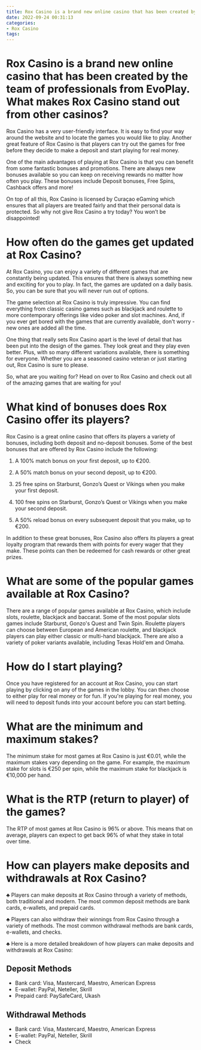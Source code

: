 ```yaml
---
title: Rox Casino is a brand new online casino that has been created by the team of professionals from EvoPlay. What makes Rox Casino stand out from other casinos
date: 2022-09-24 00:31:13
categories:
- Rox Casino
tags:
---
```



#  Rox Casino is a brand new online casino that has been created by the team of professionals from EvoPlay. What makes Rox Casino stand out from other casinos?

Rox Casino has a very user-friendly interface. It is easy to find your way around the website and to locate the games you would like to play. Another great feature of Rox Casino is that players can try out the games for free before they decide to make a deposit and start playing for real money.

One of the main advantages of playing at Rox Casino is that you can benefit from some fantastic bonuses and promotions. There are always new bonuses available so you can keep on receiving rewards no matter how often you play. These bonuses include Deposit bonuses, Free Spins, Cashback offers and more!

On top of all this, Rox Casino is licensed by Curaçao eGaming which ensures that all players are treated fairly and that their personal data is protected. So why not give Rox Casino a try today? You won’t be disappointed!

#  How often do the games get updated at Rox Casino?

At Rox Casino, you can enjoy a variety of different games that are constantly being updated. This ensures that there is always something new and exciting for you to play. In fact, the games are updated on a daily basis. So, you can be sure that you will never run out of options.

The game selection at Rox Casino is truly impressive. You can find everything from classic casino games such as blackjack and roulette to more contemporary offerings like video poker and slot machines. And, if you ever get bored with the games that are currently available, don't worry - new ones are added all the time.

One thing that really sets Rox Casino apart is the level of detail that has been put into the design of the games. They look great and they play even better. Plus, with so many different variations available, there is something for everyone. Whether you are a seasoned casino veteran or just starting out, Rox Casino is sure to please.

So, what are you waiting for? Head on over to Rox Casino and check out all of the amazing games that are waiting for you!

#  What kind of bonuses does Rox Casino offer its players?

Rox Casino is a great online casino that offers its players a variety of bonuses, including both deposit and no-deposit bonuses. Some of the best bonuses that are offered by Rox Casino include the following:

1. A 100% match bonus on your first deposit, up to €200.

2. A 50% match bonus on your second deposit, up to €200.

3. 25 free spins on Starburst, Gonzo’s Quest or Vikings when you make your first deposit.

4. 100 free spins on Starburst, Gonzo’s Quest or Vikings when you make your second deposit.

5. A 50% reload bonus on every subsequent deposit that you make, up to €200.

In addition to these great bonuses, Rox Casino also offers its players a great loyalty program that rewards them with points for every wager that they make. These points can then be redeemed for cash rewards or other great prizes.

#  What are some of the popular games available at Rox Casino?

There are a range of popular games available at Rox Casino, which include slots, roulette, blackjack and baccarat. Some of the most popular slots games include Starburst, Gonzo's Quest and Twin Spin. Roulette players can choose between European and American roulette, and blackjack players can play either classic or multi-hand blackjack. There are also a variety of poker variants available, including Texas Hold'em and Omaha.

# How do I start playing?

Once you have registered for an account at Rox Casino, you can start playing by clicking on any of the games in the lobby. You can then choose to either play for real money or for fun. If you're playing for real money, you will need to deposit funds into your account before you can start betting.

# What are the minimum and maximum stakes?

The minimum stake for most games at Rox Casino is just €0.01, while the maximum stakes vary depending on the game. For example, the maximum stake for slots is €250 per spin, while the maximum stake for blackjack is €10,000 per hand.

# What is the RTP (return to player) of the games?

The RTP of most games at Rox Casino is 96% or above. This means that on average, players can expect to get back 96% of what they stake in total over time.

#  How can players make deposits and withdrawals at Rox Casino?

♣ Players can make deposits at Rox Casino through a variety of methods, both traditional and modern. The most common deposit methods are bank cards, e-wallets, and prepaid cards.

♣ Players can also withdraw their winnings from Rox Casino through a variety of methods. The most common withdrawal methods are bank cards, e-wallets, and checks.

♣ Here is a more detailed breakdown of how players can make deposits and withdrawals at Rox Casino:

## Deposit Methods

- Bank card: Visa, Mastercard, Maestro, American Express
- E-wallet: PayPal, Neteller, Skrill
- Prepaid card: PaySafeCard, Ukash

## Withdrawal Methods

- Bank card: Visa, Mastercard, Maestro, American Express
- E-wallet: PayPal, Neteller, Skrill
- Check